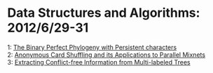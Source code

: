 # Data Structures and Algorithms: 2012/6/29-31  
1: [The Binary Perfect Phylogeny with Persistent characters](https://doi.org/10.48550/arXiv.1110.6739)  
2: [Anonymous Card Shuffling and its Applications to Parallel Mixnets](https://doi.org/10.48550/arXiv.1205.1579)  
3: [Extracting Conflict-free Information from Multi-labeled Trees](https://doi.org/10.48550/arXiv.1205.6359)  